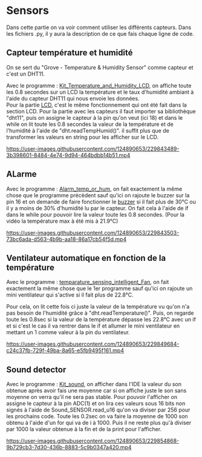 # Sensors                                                             

Dans cette partie on va voir comment utiliser les différents capteurs. Dans les fichiers .py, il y aura la description de ce que fais chaque ligne de code. 

## Capteur température et humidité  

On se sert du "Grove - Temperature & Humidity Sensor" comme capteur et c'est un DHT11.

Avec le programme : [Kit_Temperature_and_Humidity_LCD](Kit_Temperature_and_Humidity_LCD.py), on affiche toute les 0.8 secondes sur un LCD la température et le taux d'humidité ambiant à l'aide du capteur DHT11 qui nous envoie les données.                                                 
Pour la partie [LCD](https://github.com/HEPL-Starygin/smartcities/tree/main/LCD), c'est le même fonctionnement qui ont été fait dans la section LCD. Pour la partie avec les capteurs il faut importer sa bibliothèque "dht11", puis on assigne le capteur à la pin qu'on veut (ici 18) et dans le while on lit toute les 0.8 secondes la valeur de la température et de l'humidité à l'aide de "dht.readTempHumid()". il suffit plus que de transformer les valeurs en string pour les afficher sur le LCD.                                                                               
 

https://user-images.githubusercontent.com/124890653/229843489-3b398601-8484-4e74-9d94-464bdbb14b51.mp4


## ALarme                                                                                  

Avec le programme : [Alarm_temp_or_hum](Alarm_temp_or_hum.py), on fait exactement la même chose que le programme précèdent sauf qu'ici on rajoute le buzzer sur la pin 16 et on demande de faire fonctionner le [buzzer](https://github.com/HEPL-Starygin/smartcities/tree/main/AD-PWM) si il fait plus de 30°C ou il y a moins de 30% d'humidité lu par le capteur. On fait cela à l'aide de if dans le while pour pouvoir lire la valeur toute les 0.8 secondes. (Pour la vidéo la température max à été mis à 21.9°C)


https://user-images.githubusercontent.com/124890653/229843503-73bc6ada-d563-4b9b-aa18-86a17cb54f5d.mp4

## Ventilateur automatique en fonction de la température                           
Avec le programme : [temparature_sensing_intelligent_Fan](temparature_sensing_intelligent_Fan.py), on fait exactement la même chose que le 1er programme  sauf qu'ici on rajoute un mini ventilateur qui s'active si il fait plus de 22.8°C.

Pour cela, on lit cette fois ci juste la valeur de la température vu qu'on n'a pas besoin de l'humidité grâce à "dht.readTemperature()". Puis, on regarde toute les 0.8sec si la valeur de la température dépasse les 22.8°C avec un if et si c'est le cas il va rentrer dans le if et allumer le mini ventilateur en mettant un 1 comme valeur à la pin du ventilateur.



https://user-images.githubusercontent.com/124890653/229849684-c24c37fb-729f-49ba-8a65-e5fb9495f161.mp4


## Sound detector
Avec le programme : [Kit_sound](Kit_sound.py), on afficher dans l'IDE la valeur du son obtenue après avoir fais une moyenne car si on affiche juste le son sans moyenne on verra qu'il ne sera pas stable.
Pour pouvoir l'afficher on assigne le capteur à la pin ADC(1) et on lira ces valeurs sous 16 bits non signés à l'aide de Sound_SENSOR.read_u16 qu'on va diviser par 256 pour les prochains code. Toute les 0.2sec on va faire la moyenne de 1000 son obtenu à l'aide d'un for qui va de i à 1000. Puis il ne reste plus qu'à diviser par 1000 la valeur obtenue à la fin et de la print pour l'afficher.

https://user-images.githubusercontent.com/124890653/229854868-9b729cb3-7d30-436b-8883-5c9b0347a420.mp4

